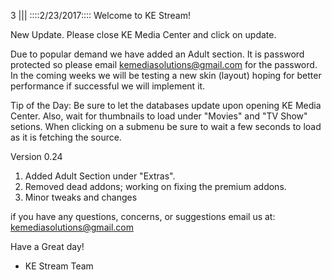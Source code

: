 3
||| 
::::2/23/2017::::
Welcome to KE Stream! 

New Update. Please close KE Media Center and click on update. 

Due to popular demand we have added an Adult section. It is password protected so please email kemediasolutions@gmail.com for the password. In the coming weeks we will be testing a new skin (layout) hoping for better performance if successful we will implement it. 

Tip of the Day:
Be sure to let the databases update upon opening KE Media Center. Also, wait for thumbnails to load under "Movies" and "TV Show" setions. When clicking on a submenu be sure to wait a few seconds to load as it is fetching the source.

Version 0.24
1. Added Adult Section under "Extras". 
2. Removed dead addons; working on fixing the premium addons.
3. Minor tweaks and changes

if you have any questions, concerns, or suggestions email us at: kemediasolutions@gmail.com 

Have a Great day!

- KE Stream Team
